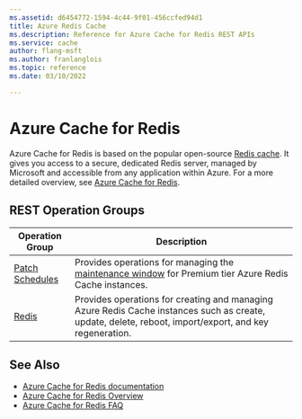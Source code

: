 ```yaml
---
ms.assetid: d6454772-1594-4c44-9f01-456ccfed94d1
title: Azure Redis Cache
ms.description: Reference for Azure Cache for Redis REST APIs 
ms.service: cache
author: flang-msft
ms.author: franlanglois
ms.topic: reference
ms.date: 03/10/2022

---
```


# Azure Cache for Redis

Azure Cache for Redis is based on the popular open-source [Redis cache](http://redis.io). It gives you access to a secure, dedicated Redis server, managed by Microsoft and accessible from any application within Azure. For a more detailed overview, see [Azure Cache for Redis](/azure/azure-cache-for-redis/).

## REST Operation Groups

| Operation Group | Description |
|-----------------|-------------|
| [Patch Schedules](xref:management.azure.com.redis.patchschedules) | Provides operations for managing the [maintenance window](/azure-cache-for-redis/cache-administration.md/#schedule-updates) for Premium tier Azure Redis Cache instances.            |
| [Redis](xref:management.azure.com.redis.redis)           | Provides operations for creating and managing Azure Redis Cache instances such as create, update, delete, reboot, import/export, and key regeneration.      |

## See Also

- [Azure Cache for Redis documentation](/azure/azure-cache-for-redis/)
- [Azure Cache for Redis Overview](/azure/azure-cache-for-redis/cache-overview)
- [Azure Cache for Redis FAQ](/azure/azure-cache-for-redis/cache-faq)
